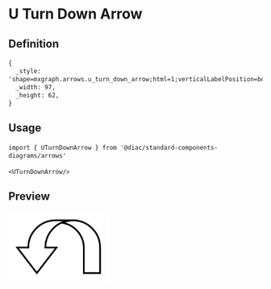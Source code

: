# U Turn Down Arrow

## Definition

```
{
  _style: 'shape=mxgraph.arrows.u_turn_down_arrow;html=1;verticalLabelPosition=bottom;verticalAlign=top;strokeWidth=2;strokeColor=#000000;',
  _width: 97,
  _height: 62,
}
```

## Usage

```
import { UTurnDownArrow } from '@diac/standard-components-diagrams/arrows'

<UTurnDownArrow/>
```

## Preview

<img src="./u-turn-down-arrow.png" width="200"/>
